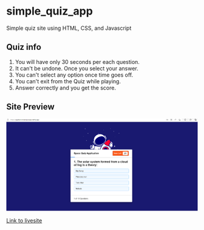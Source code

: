 # simple_quiz_app
Simple quiz site using HTML, CSS, and Javascript 

## Quiz info
1. You will have only 30 seconds per each question.
2. It can't be undone. Once you select your answer.
3. You can't select any option once time goes off.
4. You can't exit from the Quiz while playing.
5. Answer correctly and you get the score.

## Site Preview
![Image of the quiz site](img/preview.png)

[Link to livesite](https://ajayfaul-simplequizapp.netlify.app/ "Go to ajayfaul quiz app")
